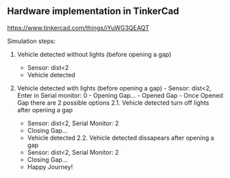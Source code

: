 ## Hardware implementation in TinkerCad

https://www.tinkercad.com/things/iYuWG3QEAQT


Simulation steps:

1.   Vehicle detected without lights (before opening a gap)	
     - Sensor: dist<2
     - Vehicle detected

2.   Vehicle detected with lights (before opening a gap)
	- Sensor: dist<2, Enter in Serial monitor: 0
	- Opening Gap...
	- Opened Gap
	- Once Opened Gap there are 2 possible options
	2.1. Vehicle detected turn off lights after opening a gap
		- Sensor: dist<2, Serial Monitor: 2
		- Closing Gap...
		- Vehicle detected
	2.2. Vehicle detected dissapears after opening a gap
		- Sensor: dist<2, Serial Monitor: 2
		- Closing Gap...
		- Happy Journey!
